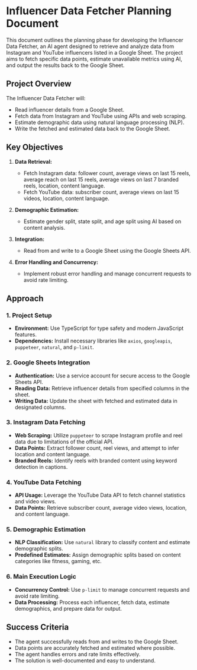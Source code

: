 # Influencer Data Fetcher Planning Document

This document outlines the planning phase for developing the Influencer Data Fetcher, an AI agent designed to retrieve and analyze data from Instagram and YouTube influencers listed in a Google Sheet. The project aims to fetch specific data points, estimate unavailable metrics using AI, and output the results back to the Google Sheet.

## Project Overview

The Influencer Data Fetcher will:
- Read influencer details from a Google Sheet.
- Fetch data from Instagram and YouTube using APIs and web scraping.
- Estimate demographic data using natural language processing (NLP).
- Write the fetched and estimated data back to the Google Sheet.

## Key Objectives

1. **Data Retrieval:**
   - Fetch Instagram data: follower count, average views on last 15 reels, average reach on last 15 reels, average views on last 7 branded reels, location, content language.
   - Fetch YouTube data: subscriber count, average views on last 15 videos, location, content language.
   
2. **Demographic Estimation:**
   - Estimate gender split, state split, and age split using AI based on content analysis.

3. **Integration:**
   - Read from and write to a Google Sheet using the Google Sheets API.

4. **Error Handling and Concurrency:**
   - Implement robust error handling and manage concurrent requests to avoid rate limiting.

## Approach

### 1. Project Setup
- **Environment:** Use TypeScript for type safety and modern JavaScript features.
- **Dependencies:** Install necessary libraries like `axios`, `googleapis`, `puppeteer`, `natural`, and `p-limit`.

### 2. Google Sheets Integration
- **Authentication:** Use a service account for secure access to the Google Sheets API.
- **Reading Data:** Retrieve influencer details from specified columns in the sheet.
- **Writing Data:** Update the sheet with fetched and estimated data in designated columns.

### 3. Instagram Data Fetching
- **Web Scraping:** Utilize `puppeteer` to scrape Instagram profile and reel data due to limitations of the official API.
- **Data Points:** Extract follower count, reel views, and attempt to infer location and content language.
- **Branded Reels:** Identify reels with branded content using keyword detection in captions.

### 4. YouTube Data Fetching
- **API Usage:** Leverage the YouTube Data API to fetch channel statistics and video views.
- **Data Points:** Retrieve subscriber count, average video views, location, and content language.

### 5. Demographic Estimation
- **NLP Classification:** Use `natural` library to classify content and estimate demographic splits.
- **Predefined Estimates:** Assign demographic splits based on content categories like fitness, gaming, etc.

### 6. Main Execution Logic
- **Concurrency Control:** Use `p-limit` to manage concurrent requests and avoid rate limiting.
- **Data Processing:** Process each influencer, fetch data, estimate demographics, and prepare data for output.

<!-- ## Challenges and Solutions

- **Instagram Data Access:** Official APIs lack detailed metrics; web scraping is used but may face rate limiting. Solution: Implement delays and concurrency limits.
- **Demographic Data:** Not publicly available; estimation is speculative. Solution: Use NLP for basic categorization and acknowledge limitations.
- **Error Handling:** Ensure the agent handles API failures and missing data gracefully. Solution: Implement try-catch blocks and log errors. -->


## Success Criteria

- The agent successfully reads from and writes to the Google Sheet.
- Data points are accurately fetched and estimated where possible.
- The agent handles errors and rate limits effectively.
- The solution is well-documented and easy to understand.